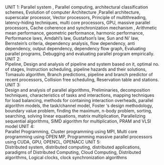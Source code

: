 UNIT 1:
Parallel system , Parallel computing, architectural classification schemes, Evolution of computer Architecture ,Parallel
architecture, superscalar processor, Vector processors, Principle of multithreading, latency-hiding techniques, multi
core processors, GPU, massive parallel processors, Cache coherence and synchronization mechanism , Arithmetic
mean performance, geometric performance, harmonic performance, Performance laws, Amdahl’s law, Gustafson’s
law, Sun and Ni’ law, Bernstein’s criteria, dependency analysis, flow dependency, anti dependency, output
dependency, dependency flow graph, Evaluating parallel programs, Debugging and evaluating parallel program
empirically.
UNIT 2:  
Pipeline, Design and analysis of pipeline and system based on it, optimal no. of stages, Instruction scheduling, pipeline
hazards and their solutions, Tomasulo algorithm, Branch predictions, pipeline and branch predictor of recent
processors, Collision free scheduling, Reservation table and stations.
UNIT 3:  
Design and analysis of parallel algorithms, Preliminaries, decomposition techniques, characteristics of tasks and
interactions, mapping techniques for load balancing, methods for containing interaction overheads, parallel
algorithm models, the task/channel model, Foster ‘s design methodology, boundary value problem, finding the
maximum, n-body problem, sorting, searching, solving linear equations, matrix multiplication, Parallelizing sequential
algorithms, SIMD algorithm for multiplication, PRAM and VLSI model
UNIT 4:  
Parallel Programming, Cluster programming using MPI, Multi core programming using OPEN MP, Programming
massive parallel processors using CUDA, GPU, OPENCL, OPENACC
UNIT 5:  
Distributed system, distributed computing, distributed applications, paradigms of Distributed Computing, Cloud
Computing, Distributed algorithms, Logical clocks, clock synchronization algorithms
